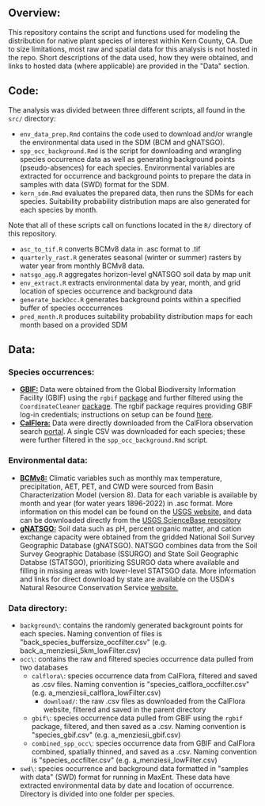 ## Overview:
This repository contains the script and functions  used for modeling the distribution for native plant species of interest within Kern County, CA. Due to size limitations, most raw and spatial data for this analysis is not hosted in the repo. Short descriptions of the data used, how they were obtained, and links to hosted data (where applicable) are provided in the "Data" section.

## Code:
The analysis was divided between three different scripts, all found in the `src/` directory:
* `env_data_prep.Rmd` contains the code used to download and/or wrangle the environmental data used in the SDM (BCM and gNATSGO).
* `spp_occ_background.Rmd` is the script for downloading and wrangling species occurrence data as well as generating background points (pseudo-absences) for each species. Environmental variables are extracted for occurrence and background points to prepare the data in samples with data (SWD) format for the SDM.
* `kern_sdm.Rmd` evaluates the prepared data, then runs the SDMs for each species. Suitability probability distribution maps are also generated for each species by month.

Note that all of these scripts call on functions located in the `R/` directory of this repository. 
 * `asc_to_tif.R` converts BCMv8 data in .asc format to .tif
 * `quarterly_rast.R` generates seasonal (winter or summer) rasters by water year from monthly BCMv8 data.
 * `natsgo_agg.R` aggregates horizon-level gNATSGO soil data by map unit
 * `env_extract.R` extracts environmental data by year, month, and grid location of species occurrence and background data
 * `generate_backOcc.R` generates background points within a specified buffer of species occcurrences
 * `pred_month.R` produces suitability probability distribution maps for each month based on a provided SDM

## Data:
### Species occurrences:
* **<ins>GBIF:</ins>** Data were obtained from the Global Biodiversity Information Facility (GBIF) using the `rgbif` [package](https://docs.ropensci.org/rgbif/ "rgbif vignettes") and further filtered using the `CoordinateCleaner` [package](https://ropensci.github.io/CoordinateCleaner/index.html "CoordinateCleaner vignettes"). The rgbif package requires providing GBIF log-in credentials; instructions on setup can be found [here](https://docs.ropensci.org/rgbif/articles/gbif_credentials.html "GBIF setup"). 
* **<ins>CalFlora:</ins>** Data were directly downloaded from the CalFlora observation search [portal](https://www.calflora.org/entry/observ.html "CalFlora"). A single CSV was downloaded for each species; these were further filtered in the `spp_occ_background.Rmd` script.

### Environmental data:
* **<ins>BCMv8:</ins>** Climatic variables such as monthly max temperature, precipitation, AET, PET, and CWD were sourced from Basin Characterization Model (version 8). Data for each variable is available by month and year (for water years 1896-2022) in .asc format. More information on this model can be found on the [USGS website](https://www.usgs.gov/publications/basin-characterization-model-a-regional-water-balance-software-package "Model report"), and data can be downloaded directly from the [USGS ScienceBase repository](https://www.sciencebase.gov/catalog/item/5f29c62d82cef313ed9edb39 "BCMv8 Repository")
* **<ins>gNATSGO:</ins>** Soil data such as pH, percent organic matter, and cation exchange capacity were obtained from the gridded National Soil Survey Geographic Database (gNATSGO). NATSGO combines data from the Soil Survey Geographic Database (SSURGO) and State Soil Geographic Databse (STATSGO), prioritizing SSURGO data where available and filling in missing areas with lower-level STATSGO data. More information and links for direct download by state are available on the USDA's Natural Resource Conservation Service [website.](https://www.nrcs.usda.gov/resources/data-and-reports/gridded-national-soil-survey-geographic-database-gnatsgo)

### Data directory:
* `background\`: contains the randomly generated backgrount points for each species. Naming convention of files is "back_species_buffersize_occfilter.csv" (e.g. back_a_menziesii_5km_lowFilter.csv)
* `occ\`: contains the raw and filtered species occurrence data pulled from two databases
  * `calflora\`: species occurrence data from CalFlora, filtered and saved as .csv files. Naming convention is "species_calflora_occfilter.csv" (e.g. a_menziesii_calflora_lowFilter.csv)
      * `download/`: the raw .csv files as downloaded from the CalFlora website, filtered and saved in the parent directory
  * `gbif\`: species occurrence data pulled from GBIF using the `rgbif` package, filtered, and then saved as a .csv. Naming convention is "species_gbif.csv" (e.g. a_menziesii_gbif.csv)
  * `combined_spp_occ\`: species occurrence data from GBIF and CalFlora combined, spatially thinned, and saved as a .csv. Naming convention is "species_occfilter.csv" (e.g. a_menziesii_lowFilter.csv)
* `swd\`: species occurrence and background data formatted in "samples with data" (SWD) format for running in MaxEnt. These data have extracted environmental data by date and location of occurrence. Directory is divided into one folder per species. 

